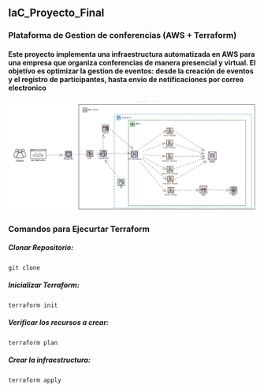 ## IaC_Proyecto_Final

### Plataforma de Gestion de conferencias (AWS + Terraform)
#### Este proyecto implementa una infraestructura automatizada en AWS para una empresa que organiza conferencias de manera presencial y virtual. El objetivo es optimizar la gestion de eventos: desde la creación de eventos y el registro de participantes, hasta envio de notificaciones por correo electronico

![imagen](diagramaIaC2.jpg)

### Comandos para Ejecurtar Terraform
##### Clonar Repositorio:  
``` 
git clone
```
##### Inicializar Terraform: 
``` 
terraform init
```

##### Verificar los recursos a crear: 
```
terraform plan
```
##### Crear la infraestructura:
```
terraform apply
```